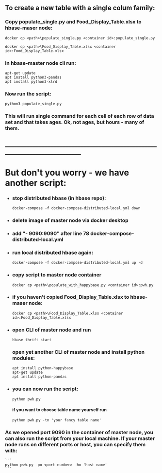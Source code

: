 ## To create a new table with a single colum family:

### Copy populate_single.py and Food_Display_Table.xlsx to hbase-maser node:
```
docker cp <path>\populate_single.py <container id>:populate_single.py

docker cp <path>\Food_Display_Table.xlsx <container id>:Food_Display_Table.xlsx
 ```

### In hbase-master node cli run:
```
apt-get update
apt install python3-pandas
apt install python3-xlrd
```
### Now run the script:

```
python3 populate_single.py
```

### This will run single command for each cell of each row of data set and that takes ages. Ok, not ages, but hours - many of them.

## ___________________________________________________________________________


# But don't you worry - we have another script:
-   ### stop distributed hbase (in hbase repo):
     ```
    docker-compose -f docker-compose-distributed-local.yml down
    ```
-   ### delete image of master node via docker desktop
-   ### add "- 9090:9090" after line 78 docker-compose-distributed-local.yml
-   ### run local distributed hbase again:
    ```
    docker-compose -f docker-compose-distributed-local.yml up -d
    ```
-   ### copy script to master node container
    ```
    docker cp <path>\populate_with_happybase.py <container id>:pwh.py

    ```
-   ### if you haven't copied Food_Display_Table.xlsx to hbase-maser node:

    ```
    docker cp <path>\Food_Display_Table.xlsx <container id>:Food_Display_Table.xlsx

    ```
-   ### open CLI of master node and run
    ```
    hbase thrift start
    ```
    ### open yet another CLI of master node and install python modules:
    ```
    apt install python-happybase
    apt-get update    
    apt install python-pandas
    ```
-   ### you can now run the script:
    ```
    python pwh.py
    ```
    #### if you want to choose table name yourself run
    ```
    python pwh.py -tn 'your fancy table name'
    ```
### As we opened port 9090 in the container of master node, you can also run the script from your local machine. If your master node runs on different ports or host, you can specify them with:
    ```
    python pwh.py -po <port number> -ho 'host name'
    ```
